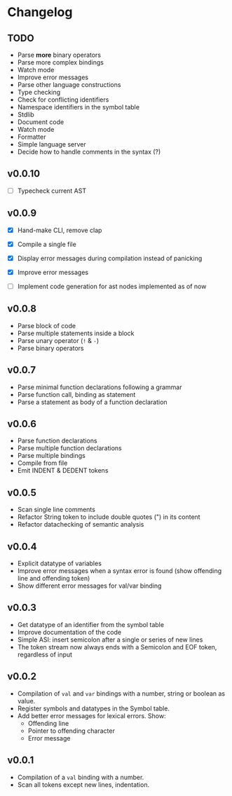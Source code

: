 # Changelog

## TODO

- Parse __more__ binary operators
- Parse more complex bindings
- Watch mode
- Improve error messages
- Parse other language constructions
- Type checking
- Check for conflicting identifiers
- Namespace identifiers in the symbol table
- Stdlib
- Document code
- Watch mode
- Formatter
- Simple language server
- Decide how to handle comments in the syntax (?)

## v0.0.10

- [ ] Typecheck current AST

## v0.0.9

- [x] Hand-make CLI, remove clap
- [x] Compile a single file
- [x] Display error messages during compilation instead of panicking
- [x] Improve error messages
- [ ] Implement code generation for ast nodes implemented as of now



## v0.0.8

- Parse block of code
- Parse multiple statements inside a block
- Parse unary operator (`!` & `-`)
- Parse binary operators


## v0.0.7

- Parse minimal function declarations following a grammar
- Parse function call, binding as statement
- Parse a statement as body of a function declaration


## v0.0.6

- Parse function declarations
- Parse multiple function declarations
- Parse multiple bindings
- Compile from file
- Emit INDENT & DEDENT tokens


## v0.0.5

- Scan single line comments
- Refactor String token to include double quotes (") in its content
- Refactor datachecking of semantic analysis

## v0.0.4

- Explicit datatype of variables
- Improve error messages when a syntax error is found (show offending line and offending token)
- Show different error messages for val/var binding

## v0.0.3

- Get datatype of an identifier from the symbol table
- Improve documentation of the code
- Simple ASI: insert semicolon after a single or series of new lines
- The token stream now always ends with a Semicolon and EOF token, regardless of input

## v0.0.2

- Compilation of `val` and `var` bindings with a number, string or boolean as value.
- Register symbols and datatypes in the Symbol table.
- Add better error messages for lexical errors. Show:
    - Offending line
    - Pointer to offending character
    - Error message


## v0.0.1

- Compilation of a `val` binding with a number.
- Scan all tokens except new lines, indentation.

